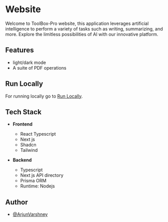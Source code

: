 # Website

Welcome to ToolBox-Pro website, this application leverages artificial intelligence to perform a variety of tasks such as writing, summarizing, and more. Explore the limitless possibilities of AI with our innovative platform.

## Features

-  light/dark mode
-  A suite of PDF operations

## Run Locally

For running locally go to [Run Locally](../README.md#run-locally).

## Tech Stack

-  **Frontend**

   -  React Typescript
   -  Next js
   -  Shadcn
   -  Tailwind

-  **Backend**
   -  Typescript
   -  Next js API directory
   -  Prisma ORM
   -  Runtime: Nodejs

## Author

-  [@ArjunVarshney](https://github.com/ArjunVarshney)
